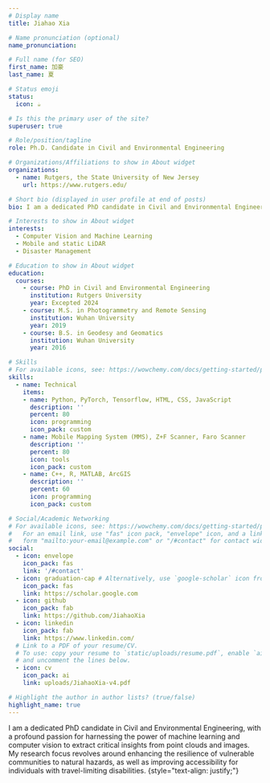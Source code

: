 ```yaml
---
# Display name
title: Jiahao Xia

# Name pronunciation (optional)
name_pronunciation:

# Full name (for SEO)
first_name: 加豪
last_name: 夏

# Status emoji
status:
  icon: ☕️

# Is this the primary user of the site?
superuser: true

# Role/position/tagline
role: Ph.D. Candidate in Civil and Environmental Engineering

# Organizations/Affiliations to show in About widget
organizations:
  - name: Rutgers, the State University of New Jersey
    url: https://www.rutgers.edu/

# Short bio (displayed in user profile at end of posts)
bio: I am a dedicated PhD candidate in Civil and Environmental Engineering, with a profound passion for harnessing the power of machine learning and computer vision to extract critical insights from point clouds and images. My research focus revolves around enhancing the resilience of vulnerable communities to natural hazards, as well as improving accessibility for individuals with travel-limiting disabilities.

# Interests to show in About widget
interests:
  - Computer Vision and Machine Learning
  - Mobile and static LiDAR
  - Disaster Management

# Education to show in About widget
education:
  courses:
    - course: PhD in Civil and Environmental Engineering
      institution: Rutgers University
      year: Excepted 2024
    - course: M.S. in Photogrammetry and Remote Sensing
      institution: Wuhan University
      year: 2019
    - course: B.S. in Geodesy and Geomatics
      institution: Wuhan University
      year: 2016

# Skills
# For available icons, see: https://wowchemy.com/docs/getting-started/page-builder/#icons
skills:
  - name: Technical
    items:
    - name: Python, PyTorch, Tensorflow, HTML, CSS, JavaScript
      description: ''
      percent: 80
      icon: programming
      icon_pack: custom
    - name: Mobile Mapping System (MMS), Z+F Scanner, Faro Scanner
      description: ''
      percent: 80
      icon: tools
      icon_pack: custom
    - name: C++, R, MATLAB, ArcGIS
      description: ''
      percent: 60
      icon: programming
      icon_pack: custom

# Social/Academic Networking
# For available icons, see: https://wowchemy.com/docs/getting-started/page-builder/#icons
#   For an email link, use "fas" icon pack, "envelope" icon, and a link in the
#   form "mailto:your-email@example.com" or "/#contact" for contact widget.
social:
  - icon: envelope
    icon_pack: fas
    link: '/#contact'
  - icon: graduation-cap # Alternatively, use `google-scholar` icon from `ai` icon pack
    icon_pack: fas
    link: https://scholar.google.com
  - icon: github
    icon_pack: fab
    link: https://github.com/JiahaoXia
  - icon: linkedin
    icon_pack: fab
    link: https://www.linkedin.com/
  # Link to a PDF of your resume/CV.
  # To use: copy your resume to `static/uploads/resume.pdf`, enable `ai` icons in `params.yaml`,
  # and uncomment the lines below.
  - icon: cv
    icon_pack: ai
    link: uploads/JiahaoXia-v4.pdf

# Highlight the author in author lists? (true/false)
highlight_name: true
---
```


I am a dedicated PhD candidate in Civil and Environmental Engineering, with a profound passion for harnessing the power of machine learning and computer vision to extract critical insights from point clouds and images. My research focus revolves around enhancing the resilience of vulnerable communities to natural hazards, as well as improving accessibility for individuals with travel-limiting disabilities.
{style="text-align: justify;"}
